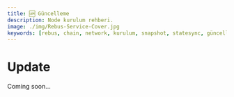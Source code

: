 ```yaml
---
title: 🆙 Güncelleme
description: Node kurulum rehberi.
image: ./img/Rebus-Service-Cover.jpg
keywords: [rebus, chain, network, kurulum, snapshot, statesync, güncelleme]
---
```


# Update

Coming soon...